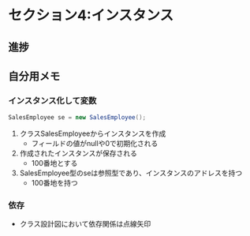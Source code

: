 # セクション4:インスタンス


## 進捗

## 自分用メモ

### インスタンス化して変数
```java
SalesEmployee se = new SalesEmployee();
```
1. クラスSalesEmployeeからインスタンスを作成
    - フィールドの値がnullや0で初期化される
1. 作成されたインスタンスが保存される
    - 100番地とする
1. SalesEmployee型のseは参照型であり、インスタンスのアドレスを持つ
    - 100番地を持つ

### 依存
- クラス設計図において依存関係は点線矢印